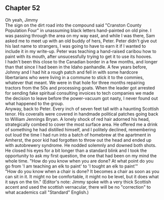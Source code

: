 ## Chapter 52
Oh yeah, Jimmy
<br> The sign on the dirt road into the compound said "Cranston County Population Four" in unassuming black letters hand-painted on old pine. I was passing through the area on my way east, and while I was there, Sam asked me to meet up with an old buddy of hers, Peter. Peter didn't give out his last name to strangers, I was going to have to earn it if I wanted to include it in my write-up.  Peter was teaching a hand-raised caribou how to paint with its mouth, after unsucessfully trying to get it to use its hooves. 
<br>I hadn't been this close to the Canadian border in a few months, and longer than that since I had been in the Idaho panhandle. A few years before, Johnny and I had hit a rough patch and fell in with some hardcore libertarians who were living in a commune to stick it to the commies, whatever that meant. We were in that hole for three months repairing tractors from the 50s and processing goats.  When the leader got arrested for sending fake spiritual consulting invoices to tech companies we made the decision to leave before the power-vacuum got nasty, I never found out what happened to the group.
<br>Anyway, back to Peter. Every inch of seven feet tall with a haunting Scottish tenor. His coveralls were covered in handmade political patches going back to William Jennings Bryan. A lonely shock of red hair adorned his head, strategically combed to cover the most surface area. He offered me a drink of something he had distilled himself, and I politely declined, remembering out loud the time I had run into a batch of homebrew at the apartment in Amherst, the poor kid had forgotten to throw out the head and ended up with autobrewery syndrome. He nodded solemnly and downed both shots. 
<br>He closed his eyes for a bit longer than a standard blink and I took the opportunity to ask my first question, the one that had been on my mind the whole time. "How do you know when you are done? At what point do you go from 'I am teaching an elk to paint' to 'I tought an elk to paint'"
<br>"How do you know when a chair is done? It becomes a chair as soon as you can sit in it. It might no be comfortable, it might no be level, but it does what it says on the tin." (Editor's note: Jimmy spoke with a very thick Scottish accent and used the scottish vernacular, there will be no "correction" to what academics call "Standard" English.)
<br>
